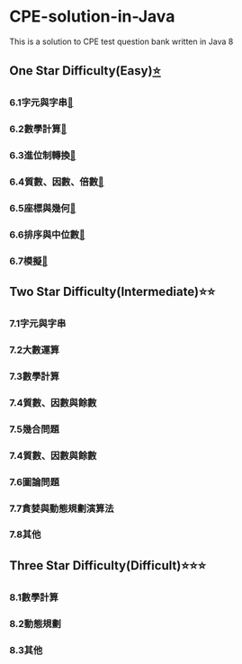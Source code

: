 # CPE-solution-in-Java
This is a solution to CPE test question bank written in Java 8

## One Star Difficulty(Easy)[⭐️][6.0]
### 6.1字元與字串[🔗][6.1]
### 6.2數學計算[🔗][6.2]
### 6.3進位制轉換[🔗][6.3]
### 6.4質數、因數、倍數[🔗][6.4]
### 6.5座標與幾何[🔗][6.5]
### 6.6排序與中位數[🔗][6.6]
### 6.7模擬[🔗][6.7]

[6.0]:https://github.com/hankshyu/CPE-solution-in-Java/tree/main/Chapter%206-OneStar(Easy)
[6.1]:https://github.com/hankshyu/CPE-solution-in-Java/tree/main/Chapter%206-OneStar(Easy)/6.1字元與字串
[6.2]:https://github.com/hankshyu/CPE-solution-in-Java/tree/main/Chapter%206-OneStar(Easy)/6.2數學計算
[6.3]:https://github.com/hankshyu/CPE-solution-in-Java/tree/main/Chapter%206-OneStar(Easy)/6.3進位制轉換
[6.4]:https://github.com/hankshyu/CPE-solution-in-Java/tree/main/Chapter%206-OneStar(Easy)/6.4質數、因數、倍數
[6.5]:https://github.com/hankshyu/CPE-solution-in-Java/tree/main/Chapter%206-OneStar(Easy)/6.5座標與幾何
[6.6]:https://github.com/hankshyu/CPE-solution-in-Java/tree/main/Chapter%206-OneStar(Easy)/6.6排序與中位數
[6.7]:https://github.com/hankshyu/CPE-solution-in-Java/tree/main/Chapter%206-OneStar(Easy)/6.7模擬



## Two Star Difficulty(Intermediate)⭐️⭐️
### 7.1字元與字串
### 7.2大數運算
### 7.3數學計算
### 7.4質數、因數與餘數
### 7.5幾合問題
### 7.4質數、因數與餘數
### 7.6圖論問題
### 7.7貪婪與動態規劃演算法
### 7.8其他
## Three Star Difficulty(Difficult)⭐️⭐️⭐️
### 8.1數學計算
### 8.2動態規劃
### 8.3其他

